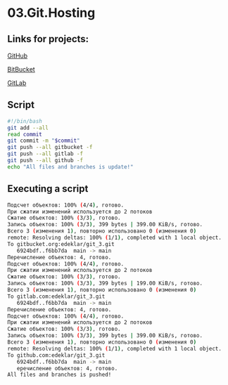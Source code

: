 # 03.Git.Hosting

## Links for projects:
[GitHub](https://github.com/edeklar/git_3.git )

[BitBucket](https://bitbucket.org/edeklar/3-git/src/main )

[GitLab](https://gitlab.com/edeklar/git_3 )



## Script
```bash
#!/bin/bash
git add --all
read commit
git commit -m "$commit"
git push --all gitbucket -f
git push --all gitlab -f
git push --all github -f
echo "All files and branches is update!"
```

## Executing a script
```bash
Подсчет объектов: 100% (4/4), готово.
При сжатии изменений используется до 2 потоков
Сжатие объектов: 100% (3/3), готово.
Запись объектов: 100% (3/3), 399 bytes | 399.00 KiB/s, готово.
Всего 3 (изменения 1), повторно использовано 0 (изменения 0)
remote: Resolving deltas: 100% (1/1), completed with 1 local object.
To gitbucket.org:edeklar/git_3.git
   6924bdf..f6bb7da  main -> main
Перечисление объектов: 4, готово.
Подсчет объектов: 100% (4/4), готово.
При сжатии изменений используется до 2 потоков
Сжатие объектов: 100% (3/3), готово.
Запись объектов: 100% (3/3), 399 bytes | 199.00 KiB/s, готово.
Всего 3 (изменения 1), повторно использовано 0 (изменения 0)
To gitlab.com:edeklar/git_3.git
   6924bdf..f6bb7da  main -> main
Перечисление объектов: 4, готово.
Подсчет объектов: 100% (4/4), готово.
При сжатии изменений используется до 2 потоков
Сжатие объектов: 100% (3/3), готово.
Запись объектов: 100% (3/3), 399 bytes | 399.00 KiB/s, готово.
Всего 3 (изменения 1), повторно использовано 0 (изменения 0)
remote: Resolving deltas: 100% (1/1), completed with 1 local object.
To github.com:edeklar/git_3.git
   6924bdf..f6bb7da  main -> main
   еречисление объектов: 4, готово.
All files and branches is pushed!

```
